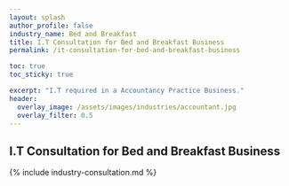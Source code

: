 ```yaml
---
layout: splash 
author_profile: false 
industry_name: Bed and Breakfast
title: I.T Consultation for Bed and Breakfast Business
permalink: /it-consultation-for-bed-and-breakfast-business

toc: true
toc_sticky: true

excerpt: "I.T required in a Accountancy Practice Business."
header:
  overlay_image: /assets/images/industries/accountant.jpg
  overlay_filter: 0.5 
---
```


## I.T Consultation for Bed and Breakfast Business

{% include industry-consultation.md %}
